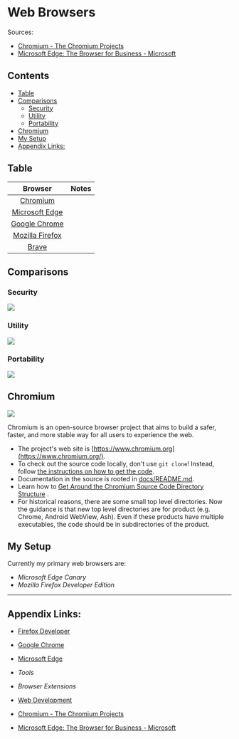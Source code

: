 # Web Browsers

Sources:

* [Chromium - The Chromium Projects](https://www.chromium.org/Home)
* [Microsoft Edge: The Browser for Business - Microsoft](https://www.microsoft.com/en-us/edge/business?form=MM13Y8&OCID=MM13Y8&OCID=AID2100873_SEM_469918d2b40c1c3bedab786890d18649:G:s&msclkid=469918d2b40c1c3bedab786890d18649)

## Contents

* [Table](README.md#table)
* [Comparisons](README.md#comparisons)
  * [Security](README.md#security)
  * [Utility](README.md#utility)
  * [Portability](README.md#portability)
* [Chromium](README.md#chromium)
* [My Setup](README.md#my-setup)
* [Appendix Links:](README.md#appendix-links)

## Table

|Browser|Notes|
|:-----:|:---:|
|[Chromium](https://www.chromium.org/Home)||
|[Microsoft Edge]()||
|[Google Chrome]()||
|[Mozilla Firefox]()||
|[Brave]()||

## Comparisons

### Security

![](https://i.imgur.com/35p6RSR.png)

### Utility

![](https://i.imgur.com/FAChiSF.png)

### Portability

![](https://i.imgur.com/YhdAyWk.png)

## Chromium

![](https://i.imgur.com/eICerS7.png)

Chromium is an open-source browser project that aims to build a safer, faster, and more stable way for all users to experience the web.

* The project's web site is [https://www.chromium.org](https://www.chromium.org/).
* To check out the source code locally, don't use `git clone`! Instead, follow [the instructions on how to get the code](https://chromium.googlesource.com/chromium/src.git/+/HEAD/docs/get_the_code.md).
* Documentation in the source is rooted in [docs/README.md](https://chromium.googlesource.com/chromium/src.git/+/HEAD/docs/README.md).
* Learn how to [Get Around the Chromium Source Code Directory Structure](https://www.chromium.org/developers/how-tos/getting-around-the-chrome-source-code) .
* For historical reasons, there are some small top level directories. Now the guidance is that new top level directories are for product (e.g. Chrome, Android WebView, Ash). Even if these products have multiple executables, the code should be in subdirectories of the product.

## My Setup

Currently my primary web browsers are:

* *Microsoft Edge Canary*
* *Mozilla Firefox Developer Edition*

---

## Appendix Links:

* [Firefox Developer](Firefox%20Developer.md)

* [Google Chrome](Google%20Chrome.md)

* [Microsoft Edge](Microsoft%20Edge.md)

* *Tools*

* *Browser Extensions*

* [Web Development](../../../2-Areas/MOCs/Web%20Development.md)

* [Chromium - The Chromium Projects](https://www.chromium.org/Home)

* [Microsoft Edge: The Browser for Business - Microsoft](https://www.microsoft.com/en-us/edge/business?form=MM13Y8&OCID=MM13Y8&OCID=AID2100873_SEM_469918d2b40c1c3bedab786890d18649:G:s&msclkid=469918d2b40c1c3bedab786890d18649)
